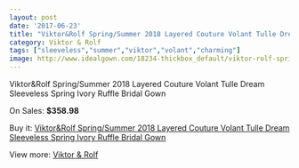 ```yaml
---
layout: post
date: '2017-06-23'
title: "Viktor&Rolf Spring/Summer 2018 Layered Couture Volant Tulle Dream Sleeveless Spring Ivory Ruffle Bridal Gown"
category: Viktor & Rolf
tags: ["sleeveless","summer","viktor","volant","charming"]
image: http://www.idealgown.com/18234-thickbox_default/viktor-rolf-spring-summer-2018-layered-couture-volant-tulle-dream-sleeveless-spring-ivory-ruffle-bridal-gown.jpg
---
```

Viktor&Rolf Spring/Summer 2018 Layered Couture Volant Tulle Dream Sleeveless Spring Ivory Ruffle Bridal Gown

On Sales: **$358.98**
<a href="https://www.idealgown.com/en/viktor-rolf/7038-viktor-rolf-spring-summer-2018-layered-couture-volant-tulle-dream-sleeveless-spring-ivory-ruffle-bridal-gown.html"><amp-img layout="responsive" width="600" height="600" src="//www.idealgown.com/18234-thickbox_default/viktor-rolf-spring-summer-2018-layered-couture-volant-tulle-dream-sleeveless-spring-ivory-ruffle-bridal-gown.jpg" alt="Viktor&Rolf Spring/Summer 2018 Layered Couture Volant Tulle Dream Sleeveless Spring Ivory Ruffle Bridal Gown 0" /></a>
<a href="https://www.idealgown.com/en/viktor-rolf/7038-viktor-rolf-spring-summer-2018-layered-couture-volant-tulle-dream-sleeveless-spring-ivory-ruffle-bridal-gown.html"><amp-img layout="responsive" width="600" height="600" src="//www.idealgown.com/18236-thickbox_default/viktor-rolf-spring-summer-2018-layered-couture-volant-tulle-dream-sleeveless-spring-ivory-ruffle-bridal-gown.jpg" alt="Viktor&Rolf Spring/Summer 2018 Layered Couture Volant Tulle Dream Sleeveless Spring Ivory Ruffle Bridal Gown 1" /></a>
<a href="https://www.idealgown.com/en/viktor-rolf/7038-viktor-rolf-spring-summer-2018-layered-couture-volant-tulle-dream-sleeveless-spring-ivory-ruffle-bridal-gown.html"><amp-img layout="responsive" width="600" height="600" src="//www.idealgown.com/18235-thickbox_default/viktor-rolf-spring-summer-2018-layered-couture-volant-tulle-dream-sleeveless-spring-ivory-ruffle-bridal-gown.jpg" alt="Viktor&Rolf Spring/Summer 2018 Layered Couture Volant Tulle Dream Sleeveless Spring Ivory Ruffle Bridal Gown 2" /></a>

Buy it: [Viktor&Rolf Spring/Summer 2018 Layered Couture Volant Tulle Dream Sleeveless Spring Ivory Ruffle Bridal Gown](https://www.idealgown.com/en/viktor-rolf/7038-viktor-rolf-spring-summer-2018-layered-couture-volant-tulle-dream-sleeveless-spring-ivory-ruffle-bridal-gown.html "Viktor&Rolf Spring/Summer 2018 Layered Couture Volant Tulle Dream Sleeveless Spring Ivory Ruffle Bridal Gown")

View more: [Viktor & Rolf](https://www.idealgown.com/en/130-viktor-rolf "Viktor & Rolf")